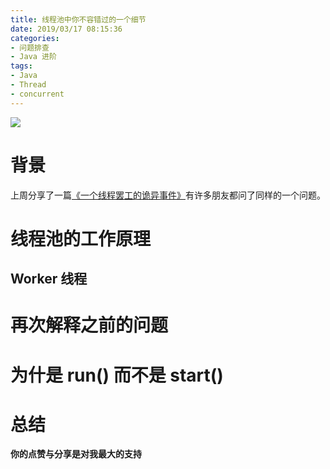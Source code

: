 ```yaml
---
title: 线程池中你不容错过的一个细节
date: 2019/03/17 08:15:36 
categories: 
- 问题排查
- Java 进阶
tags: 
- Java
- Thread
- concurrent
---
```


![](https://ws4.sinaimg.cn/large/006tKfTcly1g14ndc0hrkj31hc0u0ae4.jpg)

# 背景

上周分享了一篇[《一个线程罢工的诡异事件》](https://crossoverjie.top/2019/03/12/troubleshoot/thread-gone/)有许多朋友都问了同样的一个问题。

# 线程池的工作原理

## Worker 线程

# 再次解释之前的问题

# 为什是 run() 而不是 start()

# 总结




**你的点赞与分享是对我最大的支持**

